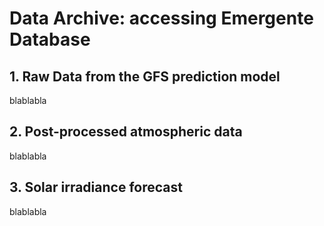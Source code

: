 # Data Archive: accessing Emergente Database

## 1. Raw Data from the GFS prediction model
blablabla

## 2. Post-processed atmospheric data
blablabla

## 3. Solar irradiance forecast
blablabla
